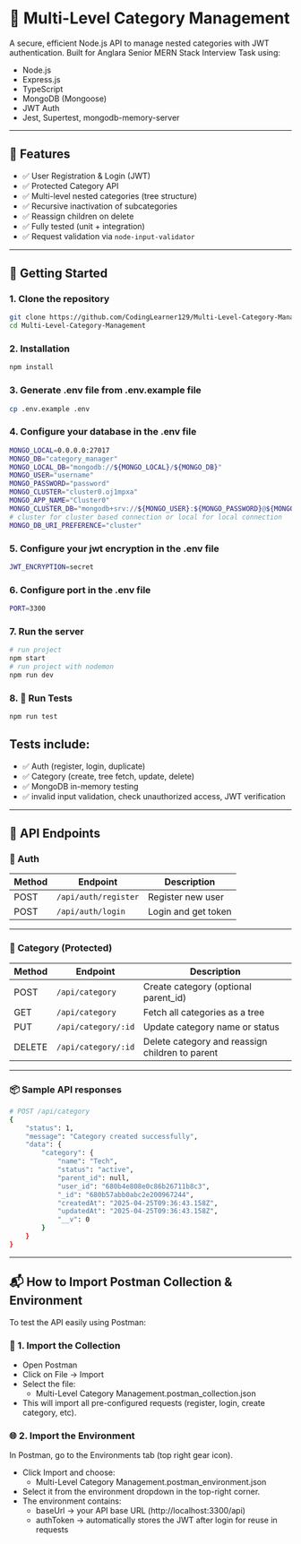 # 🧩 Multi-Level Category Management

A secure, efficient Node.js API to manage nested categories with JWT authentication. Built for Anglara Senior MERN Stack Interview Task using:

- Node.js
- Express.js
- TypeScript
- MongoDB (Mongoose)
- JWT Auth
- Jest, Supertest, mongodb-memory-server

---

## 🔧 Features

- ✅ User Registration & Login (JWT)
- ✅ Protected Category API
- ✅ Multi-level nested categories (tree structure)
- ✅ Recursive inactivation of subcategories
- ✅ Reassign children on delete
- ✅ Fully tested (unit + integration)
- ✅ Request validation via `node-input-validator`

---

## 🚀 Getting Started

### 1. Clone the repository

```bash
git clone https://github.com/CodingLearner129/Multi-Level-Category-Management.git
cd Multi-Level-Category-Management
```

### 2. Installation

```bash
npm install
```

### 3. Generate .env file from .env.example file

```bash
cp .env.example .env
```

### 4. Configure your database in the .env file

```bash
MONGO_LOCAL=0.0.0.0:27017
MONGO_DB="category_manager"
MONGO_LOCAL_DB="mongodb://${MONGO_LOCAL}/${MONGO_DB}"
MONGO_USER="username"
MONGO_PASSWORD="password"
MONGO_CLUSTER="cluster0.oj1mpxa"
MONGO_APP_NAME="Cluster0"
MONGO_CLUSTER_DB="mongodb+srv://${MONGO_USER}:${MONGO_PASSWORD}@${MONGO_CLUSTER}.mongodb.net/${MONGO_DB}?retryWrites=true&w=majority&appName=${MONGO_APP_NAME}"
# cluster for cluster based connection or local for local connection
MONGO_DB_URI_PREFERENCE="cluster"
```

### 5. Configure your jwt encryption in the .env file

```bash
JWT_ENCRYPTION=secret
```

### 6. Configure port in the .env file

```bash
PORT=3300
```

### 7. Run the server

```bash
# run project
npm start
# run project with nodemon
npm run dev
```

### 8. 🧪 Run Tests

```bash
npm run test
```

## Tests include:

- ✅ Auth (register, login, duplicate)
- ✅ Category (create, tree fetch, update, delete)
- ✅ MongoDB in-memory testing
- ✅ invalid input validation, check unauthorized access, JWT verification

---

## 🔐 API Endpoints

### 🔸 Auth

| Method | Endpoint             | Description           |
|--------|----------------------|------------------------|
| POST   | `/api/auth/register`  | Register new user      |
| POST   | `/api/auth/login`     | Login and get token    |

---

### 🔸 Category (Protected)

| Method | Endpoint              | Description                                       |
|--------|-----------------------|---------------------------------------------------|
| POST   | `/api/category`        | Create category (optional parent_id)              |
| GET    | `/api/category`        | Fetch all categories as a tree                    |
| PUT    | `/api/category/:id`    | Update category name or status                    |
| DELETE | `/api/category/:id`    | Delete category and reassign children to parent   |

---

### 📦 Sample API responses

```bash
# POST /api/category
{
    "status": 1,
    "message": "Category created successfully",
    "data": {
        "category": {
            "name": "Tech",
            "status": "active",
            "parent_id": null,
            "user_id": "680b4e808e0c86b26711b8c3",
            "_id": "680b57abb0abc2e200967244",
            "createdAt": "2025-04-25T09:36:43.158Z",
            "updatedAt": "2025-04-25T09:36:43.158Z",
            "__v": 0
        }
    }
}
```

---

## 📬 How to Import Postman Collection & Environment
To test the API easily using Postman:

### 🔁 1. Import the Collection

- Open Postman
- Click on File → Import
- Select the file:
    - Multi-Level Category Management.postman_collection.json
- This will import all pre-configured requests (register, login, create category, etc).

### 🌐 2. Import the Environment
In Postman, go to the Environments tab (top right gear icon).

- Click Import and choose:
    - Multi-Level Category Management.postman_environment.json
- Select it from the environment dropdown in the top-right corner.
- The environment contains:
    - baseUrl → your API base URL (http://localhost:3300/api)
    - authToken → automatically stores the JWT after login for reuse in requests
